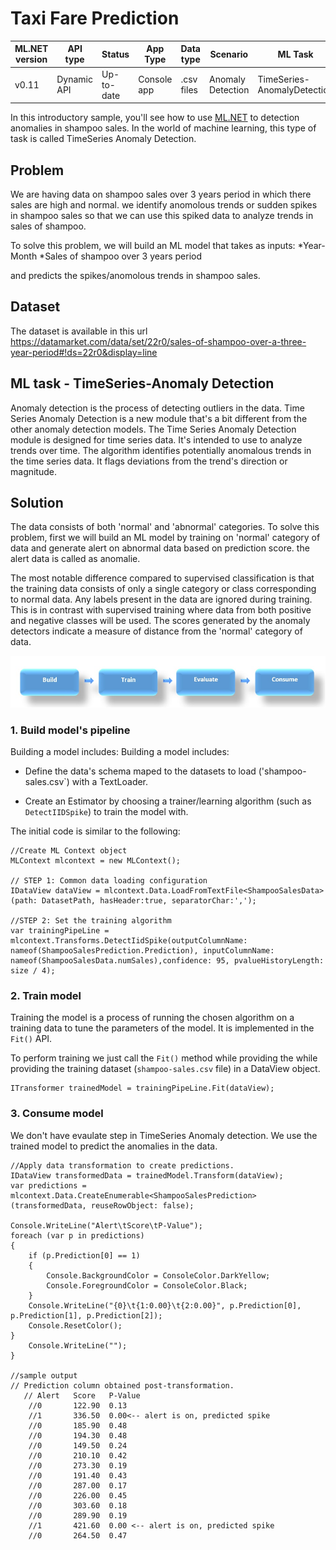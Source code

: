 # Taxi Fare Prediction

| ML.NET version | API type          | Status                        | App Type    | Data type | Scenario            | ML Task                   | Algorithms                  |
|----------------|-------------------|-------------------------------|-------------|-----------|---------------------|---------------------------|-----------------------------|
| v0.11           | Dynamic API | Up-to-date | Console app | .csv files | Anomaly Detection | TimeSeries-AnomalyDetection | IID Spike Detection |

In this introductory sample, you'll see how to use [ML.NET](https://www.microsoft.com/net/learn/apps/machine-learning-and-ai/ml-dotnet) to detection anomalies in shampoo sales. In the world of machine learning, this type of task is called TimeSeries Anomaly Detection.

## Problem
We are having data on shampoo sales over 3 years period in which there sales are high and normal. we identify anomolous trends or sudden spikes in shampoo sales so that we can use this spiked data to analyze trends in sales of shampoo. 

To solve this problem, we will build an ML model that takes as inputs: 
*Year-Month
*Sales of shampoo over 3 years period

and predicts the spikes/anomolous trends in shampoo sales.

## Dataset
The dataset is available in this url https://datamarket.com/data/set/22r0/sales-of-shampoo-over-a-three-year-period#!ds=22r0&display=line

## ML task - TimeSeries-Anomaly Detection
Anomaly detection is the process of detecting outliers in the data. Time Series Anomaly Detection is a new module that's a bit different from the other anomaly detection models. The Time Series Anomaly Detection module is designed for time series data. It's intended to use to analyze trends over time. The algorithm identifies potentially anomalous trends in the time series data. It flags deviations from the trend's direction or magnitude.

## Solution
The data consists of both 'normal' and 'abnormal' categories. To solve this problem, first we will build an ML model by training on 'normal' category of data and generate alert on abnormal data based on prediction score. the alert data is called as anomalie.

The most notable difference compared to supervised classification is that the training data consists of only a single category or class corresponding to normal data. Any labels present in the data are ignored during training. This is in contrast with supervised training where data from both positive and negative classes will be used. The scores generated by the anomaly detectors indicate a measure of distance from the 'normal' category of data. 

![Build -> Train ->  Consume](../shared_content/modelpipeline.png)

### 1. Build model's pipeline

Building a model includes: Building a model includes: 

* Define the data's schema maped to the datasets to load ('shampoo-sales.csv`) with a TextLoader.

* Create an Estimator by choosing a trainer/learning algorithm (such as `DetectIIDSpike`) to train the model with. 

The initial code is similar to the following:


```CSharp
//Create ML Context object
MLContext mlcontext = new MLContext();

// STEP 1: Common data loading configuration
IDataView dataView = mlcontext.Data.LoadFromTextFile<ShampooSalesData>(path: DatasetPath, hasHeader:true, separatorChar:',');

//STEP 2: Set the training algorithm    
var trainingPipeLine = mlcontext.Transforms.DetectIidSpike(outputColumnName: nameof(ShampooSalesPrediction.Prediction), inputColumnName: nameof(ShampooSalesData.numSales),confidence: 95, pvalueHistoryLength: size / 4);
```

### 2. Train model
Training the model is a process of running the chosen algorithm on a training data to tune the parameters of the model. It is implemented in the `Fit()` API.

 To perform training we just call the `Fit()` method while providing the while providing the training dataset (`shampoo-sales.csv` file) in a DataView object.
```CSharp
ITransformer trainedModel = trainingPipeLine.Fit(dataView);
```

### 3. Consume model
We don't have evaulate step in TimeSeries Anomaly detection. We use the trained model to predict the anomalies in the data.  

```CSharp
//Apply data transformation to create predictions.
IDataView transformedData = trainedModel.Transform(dataView);
var predictions = mlcontext.Data.CreateEnumerable<ShampooSalesPrediction>(transformedData, reuseRowObject: false);
          
Console.WriteLine("Alert\tScore\tP-Value");
foreach (var p in predictions)
{
    if (p.Prediction[0] == 1)
    {
        Console.BackgroundColor = ConsoleColor.DarkYellow;
        Console.ForegroundColor = ConsoleColor.Black;
    }
    Console.WriteLine("{0}\t{1:0.00}\t{2:0.00}", p.Prediction[0], p.Prediction[1], p.Prediction[2]);
    Console.ResetColor();
}
    Console.WriteLine("");
}

//sample output
// Prediction column obtained post-transformation.
   // Alert   Score   P-Value   
    //0       122.90  0.13
    //1       336.50  0.00<-- alert is on, predicted spike
    //0       185.90  0.48
    //0       194.30  0.48
    //0       149.50  0.24
    //0       210.10  0.42
    //0       273.30  0.19
    //0       191.40  0.43
    //0       287.00  0.17
    //0       226.00  0.45
    //0       303.60  0.18
    //0       289.90  0.19
    //1       421.60  0.00 <-- alert is on, predicted spike
    //0       264.50  0.47
```


